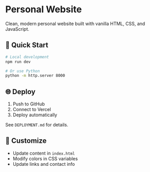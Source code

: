# Personal Website

Clean, modern personal website built with vanilla HTML, CSS, and JavaScript.

## 🚀 Quick Start

```bash
# Local development
npm run dev

# Or use Python
python -m http.server 8000
```

## 🌐 Deploy

1. Push to GitHub
2. Connect to Vercel
3. Deploy automatically

See `DEPLOYMENT.md` for details.

## 📝 Customize

- Update content in `index.html`
- Modify colors in CSS variables
- Update links and contact info
